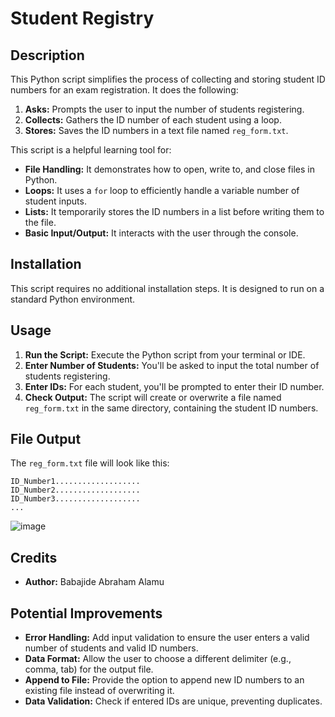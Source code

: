 # Student Registry

## Description

This Python script simplifies the process of collecting and storing student ID numbers for an exam registration. It does the following:

1. **Asks:** Prompts the user to input the number of students registering.
2. **Collects:** Gathers the ID number of each student using a loop.
3. **Stores:** Saves the ID numbers in a text file named `reg_form.txt`.

This script is a helpful learning tool for:

* **File Handling:** It demonstrates how to open, write to, and close files in Python.
* **Loops:** It uses a `for` loop to efficiently handle a variable number of student inputs.
* **Lists:** It temporarily stores the ID numbers in a list before writing them to the file.
* **Basic Input/Output:** It interacts with the user through the console.

## Installation

This script requires no additional installation steps. It is designed to run on a standard Python environment.

## Usage

1. **Run the Script:** Execute the Python script from your terminal or IDE.
2. **Enter Number of Students:** You'll be asked to input the total number of students registering.
3. **Enter IDs:** For each student, you'll be prompted to enter their ID number.
4. **Check Output:** The script will create or overwrite a file named `reg_form.txt` in the same directory, containing the student ID numbers.

## File Output

The `reg_form.txt` file will look like this:

```
ID_Number1...................
ID_Number2...................
ID_Number3................... 
... 
```
![image](https://github.com/BabaJD/Student-Registry/assets/96452821/cdffc1f9-11a3-4451-9eca-628749fcd730)


## Credits

* **Author:** Babajide Abraham Alamu

## Potential Improvements

* **Error Handling:** Add input validation to ensure the user enters a valid number of students and valid ID numbers.
* **Data Format:** Allow the user to choose a different delimiter (e.g., comma, tab) for the output file.
* **Append to File:** Provide the option to append new ID numbers to an existing file instead of overwriting it.
* **Data Validation:** Check if entered IDs are unique, preventing duplicates.
